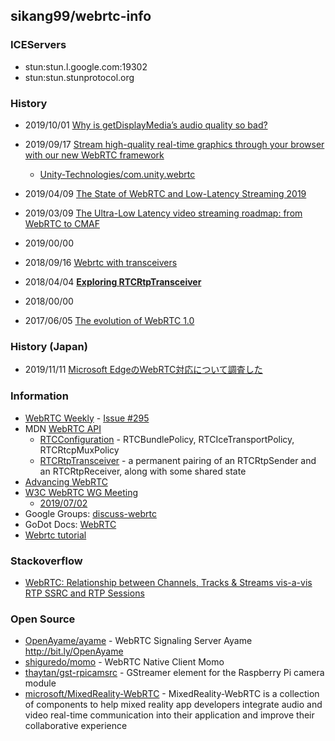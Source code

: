 ## sikang99/webrtc-info

### ICEServers
- stun:stun.l.google.com:19302
- stun:stun.stunprotocol.org


### History
- 2019/10/01 [Why is getDisplayMedia’s audio quality so bad?](https://medium.com/playspacetv/why-is-getdisplaymedias-audio-quality-so-bad-b49ba9cfaa83)
    
- 2019/09/17 [Stream high-quality real-time graphics through your browser with our new WebRTC framework](https://blogs.unity3d.com/kr/2019/09/17/stream-high-quality-real-time-graphics-through-your-browser-with-our-new-webrtc-framework/)
    - [Unity-Technologies/com.unity.webrtc](https://github.com/Unity-Technologies/com.unity.webrtc)
- 2019/04/09 [The State of WebRTC and Low-Latency Streaming 2019](https://www.streamingmedia.com/Articles/Editorial/Featured-Articles/The-State-of-WebRTC-and-Low-Latency-Streaming-2019-131270.aspx)
- 2019/03/09 [The Ultra-Low Latency video streaming roadmap: from WebRTC to CMAF](https://medium.com/exmachinagroup/the-ultra-low-latency-video-streaming-roadmap-from-webrtc-to-cmaf-5b0d8b4ceec2)
- 2019/00/00
- 2018/09/16 [Webrtc with transceivers](https://niccoloterreri.com/webrtc-with-transceivers)
- 2018/04/04 [**Exploring RTCRtpTransceiver**](https://blog.mozilla.org/webrtc/rtcrtptransceiver-explored/)
- 2018/00/00
- 2017/06/05 [The evolution of WebRTC 1.0](https://blog.mozilla.org/webrtc/the-evolution-of-webrtc/)


### History (Japan)
- 2019/11/11 [Microsoft EdgeのWebRTC対応について調査した](https://qiita.com/yusuke84/items/c96fdd751966a68f469c)



### Information
- [WebRTC Weekly](https://webrtcweekly.com/) - [Issue #295](https://webrtcweekly.com/issue/295/)
- MDN [WebRTC API](https://developer.mozilla.org/en-US/docs/Web/API/WebRTC_API)
    - [RTCConfiguration](https://developer.mozilla.org/en-US/docs/Web/API/RTCConfiguration) - RTCBundlePolicy, RTCIceTransportPolicy, RTCRtcpMuxPolicy
    - [RTCRtpTransceiver](https://developer.mozilla.org/en-US/docs/Web/API/RTCRtpTransceiver) - a permanent pairing of an RTCRtpSender and an RTCRtpReceiver, along with some shared state
- [Advancing WebRTC](https://blog.mozilla.org/webrtc/)
- [W3C WebRTC WG Meeting](https://www.w3.org/2011/04/webrtc/wiki/Main_Page)
    - [2019/07/02](https://docs.google.com/presentation/d/1xcvf0udNeSH7s1FOY7RRqr1dEFvokZjn-MZPjwy3iXQ/edit#slide=id.p)
- Google Groups: [discuss-webrtc]( https://groups.google.com/forum/#!forum/discuss-webrtc)
- GoDot Docs: [WebRTC](https://docs.godotengine.org/en/latest/tutorials/networking/webrtc.html)
- [Webrtc tutorial](https://www.academia.edu/35978046/Webrtc_tutorial)


### Stackoverflow
- [WebRTC: Relationship between Channels, Tracks & Streams vis-a-vis RTP SSRC and RTP Sessions](https://stackoverflow.com/questions/53673672/webrtc-relationship-between-channels-tracks-streams-vis-a-vis-rtp-ssrc-and-r)


### Open Source
- [OpenAyame/ayame](https://github.com/OpenAyame/ayame) - WebRTC Signaling Server Ayame http://bit.ly/OpenAyame
- [shiguredo/momo](https://github.com/shiguredo/momo) - WebRTC Native Client Momo 
- [thaytan/gst-rpicamsrc](https://github.com/thaytan/gst-rpicamsrc) - GStreamer element for the Raspberry Pi camera module
- [microsoft/MixedReality-WebRTC](https://github.com/microsoft/MixedReality-WebRTC) - MixedReality-WebRTC is a collection of components to help mixed reality app developers integrate audio and video real-time communication into their application and improve their collaborative experience


